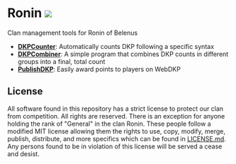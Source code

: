 # Ronin <img src="https://img.shields.io/badge/license-all%20rights%20reserved-blue.svg">
Clan management tools for Ronin of Belenus

* **<a href="DKPCounter/README.md">DKPCounter</a>**: Automatically counts DKP following a specific syntax
* **<a href="DKPCombiner/README.md">DKPCombiner</a>**: A simple program that combines DKP counts in different groups into a final, total count
* **<a href="PublishDKP/README.md">PublishDKP</a>**: Easily award points to players on WebDKP

## License
All software found in this repository has a strict license to protect our clan from competition. All rights are reserved. There is an exception for anyone holding the rank of "General" in the clan Ronin. These people follow a modified MIT license allowing them the rights to use, copy, modify, merge, publish, distribute, and more specifics which can be found in <a href="LICENSE.md">LICENSE.md</a>. Any persons found to be in violation of this license will be served a cease and desist.
